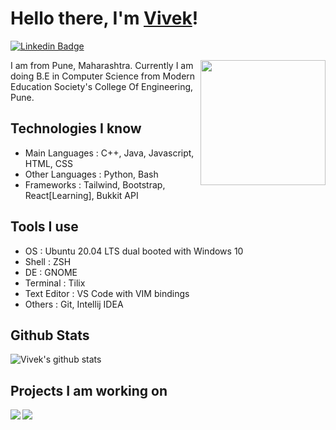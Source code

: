 <h1>Hello there, I'm <a href="www.vivekalhat.ml">Vivek</a>!</h1>

[![Linkedin Badge](https://img.shields.io/badge/-LinkedIn-blue?style=flat-square&logo=Linkedin&logoColor=white&link=https://www.linkedin.com/in/seong-yun-byeon-8183a8113/)](https://www.linkedin.com/in/vivekalhat)

<img align='right' src='https://media2.giphy.com/media/du3J3cXyzhj75IOgvA/giphy.gif' width='200"'>

I am from Pune, Maharashtra. Currently I am doing B.E in Computer Science from Modern Education Society's College Of Engineering, Pune.

## Technologies I know

- Main Languages : C++, Java, Javascript, HTML, CSS
- Other Languages : Python, Bash
- Frameworks : Tailwind, Bootstrap, React[Learning], Bukkit API

## Tools I use

- OS : Ubuntu 20.04 LTS dual booted with Windows 10
- Shell : ZSH
- DE : GNOME
- Terminal : Tilix
- Text Editor : VS Code with VIM bindings
- Others : Git, Intellij IDEA

## Github Stats

![Vivek's github stats](https://github-readme-stats.vercel.app/api?username=VivekAlhat&hide=["stars"]&show_icons=true&title_color=fff&icon_color=79ff97&text_color=9f9f9f&bg_color=151515)


## Projects I am working on

<a href="https://github.com/VivekAlhat/Git-Colorizer">
  <img align="left" src="https://github-readme-stats.vercel.app/api/pin/?username=VivekAlhat&repo=Git-Colorizer" />
</a>
<a href="https://github.com/VivekAlhat/massacre">
  <img align="left" src="https://github-readme-stats.vercel.app/api/pin/?username=VivekAlhat&repo=massacre" />
</a>
